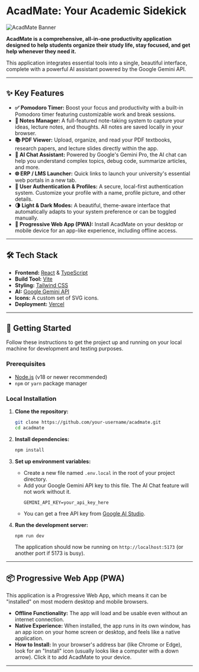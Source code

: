 # AcadMate: Your Academic Sidekick

![AcadMate Banner](https://placehold.co/1200x600/6366f1/ffffff?text=AcadMate&font=inter)

**AcadMate is a comprehensive, all-in-one productivity application designed to help students organize their study life, stay focused, and get help whenever they need it.**

This application integrates essential tools into a single, beautiful interface, complete with a powerful AI assistant powered by the Google Gemini API.

---

## ✨ Key Features

- **✅ Pomodoro Timer:** Boost your focus and productivity with a built-in Pomodoro timer featuring customizable work and break sessions.
- **📝 Notes Manager:** A full-featured note-taking system to capture your ideas, lecture notes, and thoughts. All notes are saved locally in your browser.
- **📚 PDF Viewer:** Upload, organize, and read your PDF textbooks, research papers, and lecture slides directly within the app.
- **🤖 AI Chat Assistant:** Powered by Google's Gemini Pro, the AI chat can help you understand complex topics, debug code, summarize articles, and more.
- **🌐 ERP / LMS Launcher:** Quick links to launch your university's essential web portals in a new tab.
- **👤 User Authentication & Profiles:** A secure, local-first authentication system. Customize your profile with a name, profile picture, and other details.
- **🌗 Light & Dark Modes:** A beautiful, theme-aware interface that automatically adapts to your system preference or can be toggled manually.
- **📱 Progressive Web App (PWA):** Install AcadMate on your desktop or mobile device for an app-like experience, including offline access.

---

## 🛠️ Tech Stack

- **Frontend:** [React](https://reactjs.org/) & [TypeScript](https://www.typescriptlang.org/)
- **Build Tool:** [Vite](https://vitejs.dev/)
- **Styling:** [Tailwind CSS](https://tailwindcss.com/)
- **AI:** [Google Gemini API](https://ai.google.dev/)
- **Icons:** A custom set of SVG icons.
- **Deployment:** [Vercel](https://vercel.com/)

---

## 🚀 Getting Started

Follow these instructions to get the project up and running on your local machine for development and testing purposes.

### Prerequisites

- [Node.js](https://nodejs.org/) (v18 or newer recommended)
- `npm` or `yarn` package manager

### Local Installation

1.  **Clone the repository:**
    ```bash
    git clone https://github.com/your-username/acadmate.git
    cd acadmate
    ```

2.  **Install dependencies:**
    ```bash
    npm install
    ```

3.  **Set up environment variables:**
    - Create a new file named `.env.local` in the root of your project directory.
    - Add your Google Gemini API key to this file. The AI Chat feature will not work without it.
      ```
      GEMINI_API_KEY=your_api_key_here
      ```
    - You can get a free API key from [Google AI Studio](https://aistudio.google.com/app/apikey).

4.  **Run the development server:**
    ```bash
    npm run dev
    ```
    The application should now be running on `http://localhost:5173` (or another port if 5173 is busy).

---

## 📦 Progressive Web App (PWA)

This application is a Progressive Web App, which means it can be "installed" on most modern desktop and mobile browsers.

-   **Offline Functionality:** The app will load and be usable even without an internet connection.
-   **Native Experience:** When installed, the app runs in its own window, has an app icon on your home screen or desktop, and feels like a native application.
-   **How to Install:** In your browser's address bar (like Chrome or Edge), look for an "Install" icon (usually looks like a computer with a down arrow). Click it to add AcadMate to your device.

---
